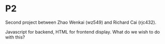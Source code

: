 # P2
Second project between Zhao Wenkai (wz549) and Richard Cai (rjc432).

Javascript for backend, HTML for frontend display.
What do we wish to do with this?
